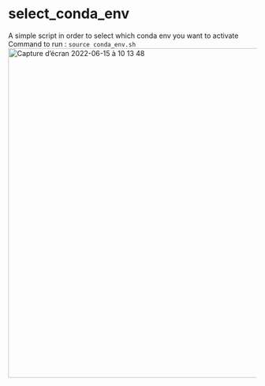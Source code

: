 # select_conda_env
A simple script in order to select which conda env you want to activate
Command to run :
	```source conda_env.sh```
<img width="668" alt="Capture d’écran 2022-06-15 à 10 13 48" src="https://user-images.githubusercontent.com/32869759/173785921-7401c3fa-d653-472a-9136-ebf2afe63b15.png">


